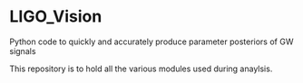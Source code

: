 # LIGO_Vision
Python code to quickly and accurately produce parameter posteriors of GW signals

This repository is to hold all the various modules used during anaylsis.
